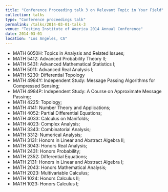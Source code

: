 ```yaml
---
title: "Conference Proceeding talk 3 on Relevant Topic in Your Field"
collection: talks
type: "Conference proceedings talk"
permalink: /talks/2014-03-01-talk-3
venue: "Testing Institute of America 2014 Annual Conference"
date: 2014-03-01
location: "Los Angeles, CA"
---
```


* MATH 6050H: Topics in Analysis and Related Issues;
* MATH 5412: Advanced Probability Theory II;
* MATH 5431: Advanced Mathematical Statistics I;
* MATH 5011: Advanced Real Analysis I;
* MATH 5230: Differential Topology
* MATH 4984Y: Independent Study: Message Passing Algorithms for Compressed Sensing;
* MATH 4984P: Independent Study: A Course on Approximate Message Passing;
* MATH 4225: Topology;
* MATH 4141: Number Theory and Applications;
* MATH 4052: Partial Differential Equations;
* MATH 4033: Calculus on Manifolds;
* MATH 4023: Complex Analysis;
* MATH 3343: Combinatorial Analysis;
* MATH 3312: Numerical Analysis;
* MATH 3131: Honors in Linear and Abstract Algebra II;
* MATH 3043: Honors Real Analysis;
* MATH 2431: Honors Probability;
* MATH 2352: Differential Equations;
* MATH 2131: Honors in Linear and Abstract Algebra I;
* MATH 2043: Honors Mathematical Analysis;
* MATH 2023: Multivariable Calculus;
* MATH 1024: Honors Calculus II;
* MATH 1023: Honors Calculus I;

